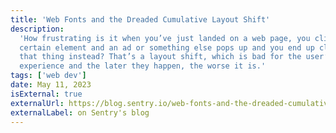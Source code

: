 ```yaml
---
title: 'Web Fonts and the Dreaded Cumulative Layout Shift'
description:
  'How frustrating is it when you’ve just landed on a web page, you click on a
  certain element and an ad or something else pops up and you end up clicking
  that thing instead? That’s a layout shift, which is bad for the user’s
  experience and the later they happen, the worse it is.'
tags: ['web dev']
date: May 11, 2023
isExternal: true
externalUrl: https://blog.sentry.io/web-fonts-and-the-dreaded-cumulative-layout-shift/?utm_medium=organic-social&utm_source=linkedin&utm_campaign=blog-fy24q2-frontend&utm_content=blog-post
externalLabel: on Sentry's blog
---
```

